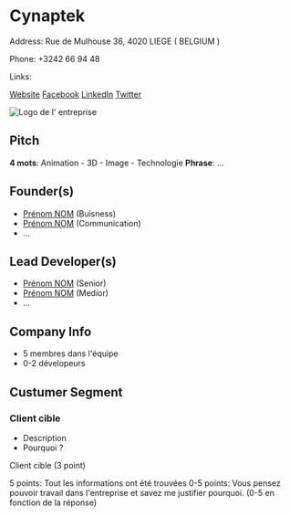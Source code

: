 
# Cynaptek

Address: Rue de Mulhouse 36, 4020 LIEGE ( BELGIUM )

Phone: +3242 66 94 48

Links:

[Website](http://cynaptek.com/)
[Facebook](#)
[LinkedIn](#)
[Twitter](#)

![Logo de l' entreprise](NoLogo.png)


## Pitch

**4 mots**: Animation - 3D - Image - Technologie
**Phrase**: ...


## Founder(s)

- [Prénom NOM](#LinkedIn) (Buisness)
- [Prénom NOM](#LinkedIn) (Communication)
- ...

## Lead Developer(s)

- [Prénom NOM](#LinkedIn) (Senior)
- [Prénom NOM](#LinkedIn) (Medior)
- ...

## Company Info

- 5 membres dans l'équipe
- 0-2 dévelopeurs


## Custumer Segment

### Client cible

- Description
- Pourquoi ?

Client cible (3 point)

5 points: Tout les informations ont été trouvées
0-5 points: Vous pensez pouvoir travail dans l'entreprise et savez me justifier pourquoi. (0-5 en fonction de la réponse)
